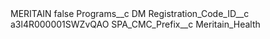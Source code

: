 <?xml version="1.0" encoding="UTF-8"?>
<CustomMetadata xmlns="http://soap.sforce.com/2006/04/metadata" xmlns:xsi="http://www.w3.org/2001/XMLSchema-instance" xmlns:xsd="http://www.w3.org/2001/XMLSchema">
    <label>MERITAIN</label>
    <protected>false</protected>
    <values>
        <field>Programs__c</field>
        <value xsi:type="xsd:string">DM</value>
    </values>
    <values>
        <field>Registration_Code_ID__c</field>
        <value xsi:type="xsd:string">a3l4R000001SWZvQAO</value>
    </values>
    <values>
        <field>SPA_CMC_Prefix__c</field>
        <value xsi:type="xsd:string">Meritain_Health</value>
    </values>
</CustomMetadata>
